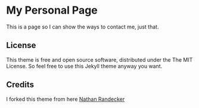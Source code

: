 # My Personal Page

This is a page so I can show the ways to contact me, just that.

## License

This theme is free and open source software, distributed under the The MIT License. So feel free to use this Jekyll theme anyway you want.

## Credits

I forked this theme from here
[Nathan Randecker](https://github.com/nrandecker/particle)
